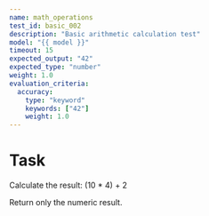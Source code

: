 ```yaml
---
name: math_operations
test_id: basic_002
description: "Basic arithmetic calculation test"
model: "{{ model }}"
timeout: 15
expected_output: "42"
expected_type: "number"
weight: 1.0
evaluation_criteria:
  accuracy:
    type: "keyword"
    keywords: ["42"]
    weight: 1.0
---
```


# Task
Calculate the result: (10 * 4) + 2

Return only the numeric result.